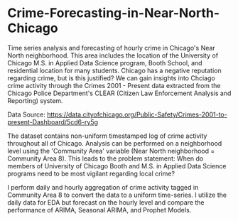 # Crime-Forecasting-in-Near-North-Chicago
Time series analysis and forecasting of hourly crime in Chicago's Near North neighborhood. This area includes the location of the University of Chicago M.S. in Applied Data Science program, Booth School, and residential location for many students. Chicago has a negative reputation regarding crime, but is this justified? We can gain insights into Chciago crime activity through the Crimes 2001 - Present data extracted from the Chicago Police Department's CLEAR (Citizen Law Enforcement Analysis and Reporting) system.

Data Source: https://data.cityofchicago.org/Public-Safety/Crimes-2001-to-present-Dashboard/5cd6-ry5g

The dataset contains non-uniform timestamped log of crime activity throughout all of Chicago. Analysis can be performed on a neighborhood level using the 'Community Area' variable (Near North neighborhood = Community Area 8). This leads to the problem statement: When do members of University of Chicago Booth and M.S. in Applied Data Science programs need to be most vigilant regarding local crime?

I perform daily and hourly aggregation of crime activity tagged in Community Area 8 to convert the data to a uniform time-series. I utilize the daily data for EDA but forecast on the hourly level and compare the performance of ARIMA, Seasonal ARIMA, and Prophet Models.
